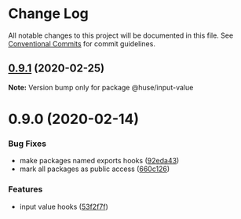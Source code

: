 # Change Log

All notable changes to this project will be documented in this file.
See [Conventional Commits](https://conventionalcommits.org) for commit guidelines.

## [0.9.1](https://github.com/ecomfe/react-hooks/compare/@huse/input-value@0.9.0...@huse/input-value@0.9.1) (2020-02-25)

**Note:** Version bump only for package @huse/input-value





# 0.9.0 (2020-02-14)


### Bug Fixes

* make packages named exports hooks ([92eda43](https://github.com/ecomfe/react-hooks/commit/92eda43f2a3653f27cdf7545a70894995d0dbb5a))
* mark all packages as public access ([660c126](https://github.com/ecomfe/react-hooks/commit/660c1265ee27cb0de0e7b456904a22f4370002d0))


### Features

* input value hooks ([53f2f7f](https://github.com/ecomfe/react-hooks/commit/53f2f7f791d780a3100246aaeeb3a4c08d927f2a))
